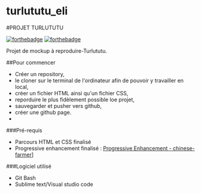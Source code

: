 # turlututu_eli

#PROJET TURLUTUTU

[![forthebadge](https://forthebadge.com/images/badges/built-with-love.svg)](https://forthebadge.com)
[![forthebadge](https://forthebadge.com/images/badges/powered-by-electricity.svg)](https://forthebadge.com)

Projet de mockup à reproduire-Turlututu.

##Pour commencer

* Créer un repository, 
* le cloner sur le terminal de l'ordinateur afin de pouvoir y travailler en local,
* créer un fichier HTML ainsi qu'un fichier CSS,
* reporduire le plus fidèlement possible loe projet,
* sauvegarder et pusher vers github, 
* créer une github page.
* 
###Pré-requis

* Parcours HTML et CSS finalisé
* Progressive enhancement finalisé : 
[Progressive Enhancement - chinese-farmer](https://github.com/ElisandreL/chinese-farmer)]

###Logiciel utilisé

* Git Bash
* Sublime text/Visual studio code

